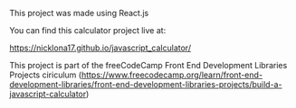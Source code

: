 This project was made using React.js

You can find this calculator project live at:

https://nicklona17.github.io/javascript_calculator/

This project is part of the freeCodeCamp Front End Development Libraries Projects ciriculum (https://www.freecodecamp.org/learn/front-end-development-libraries/front-end-development-libraries-projects/build-a-javascript-calculator)